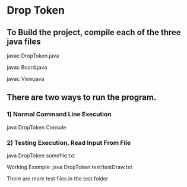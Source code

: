 # Drop Token

## To Build the project, compile each of the three java files
javac DropToken.java

javac Board.java

javac View.java

## There are two ways to run the program.
### 1) Normal Command Line Execution
java DropToken Console

### 2) Testing Execution, Read Input From File
java DropToken somefile.txt

Working Example:
java DropToken test/testDraw.txt

There are more test files in the test folder
